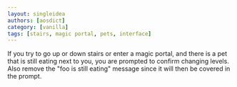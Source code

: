 ```yaml
---
layout: singleidea
authors: [aosdict]
category: [vanilla]
tags: [stairs, magic portal, pets, interface]
---
```

If you try to go up or down stairs or enter a magic portal, and there is a pet that is still eating next to you, you are prompted to confirm changing levels. Also remove the "foo is still eating" message since it will then be covered in the prompt.
